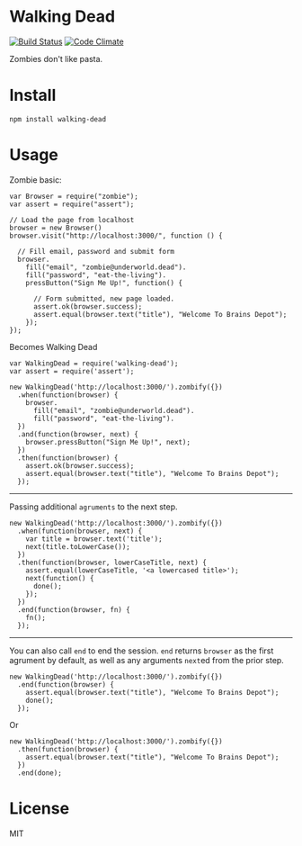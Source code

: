 # Walking Dead

[![Build Status](https://travis-ci.org/nowk/walking-dead.js.svg?branch=master)](https://travis-ci.org/nowk/walking-dead.js)
[![Code Climate](https://codeclimate.com/github/nowk/walking-dead.js.png)](https://codeclimate.com/github/nowk/walking-dead.js)

Zombies don't like pasta.

# Install

    npm install walking-dead

# Usage

Zombie basic:

    var Browser = require("zombie");
    var assert = require("assert");

    // Load the page from localhost
    browser = new Browser()
    browser.visit("http://localhost:3000/", function () {

      // Fill email, password and submit form
      browser.
        fill("email", "zombie@underworld.dead").
        fill("password", "eat-the-living").
        pressButton("Sign Me Up!", function() {

          // Form submitted, new page loaded.
          assert.ok(browser.success);
          assert.equal(browser.text("title"), "Welcome To Brains Depot");
        });
    });

Becomes Walking Dead

    var WalkingDead = require('walking-dead');
    var assert = require('assert');

    new WalkingDead('http://localhost:3000/').zombify({})
      .when(function(browser) {
        browser.
          fill("email", "zombie@underworld.dead").
          fill("password", "eat-the-living").
      })
      .and(function(browser, next) {
        browser.pressButton("Sign Me Up!", next);
      })
      .then(function(browser) {
        assert.ok(browser.success);
        assert.equal(browser.text("title"), "Welcome To Brains Depot");
      });

---

Passing additional `agruments` to the next step.

    new WalkingDead('http://localhost:3000/').zombify({})
      .when(function(browser, next) {
        var title = browser.text('title');
        next(title.toLowerCase());
      })
      .then(function(browser, lowerCaseTitle, next) {
        assert.equal(lowerCaseTitle, '<a lowercased title>');
        next(function() {
          done();
        });
      })
      .end(function(browser, fn) {
        fn();
      });

---

You can also call `end` to end the session. `end` returns `browser` as the first agrument by default, as well as any arguments `next`ed from the prior step.

    new WalkingDead('http://localhost:3000/').zombify({})
      .end(function(browser) {
        assert.equal(browser.text("title"), "Welcome To Brains Depot");
        done();
      });

Or

    new WalkingDead('http://localhost:3000/').zombify({})
      .then(function(browser) {
        assert.equal(browser.text("title"), "Welcome To Brains Depot");
      })
      .end(done);


# License

MIT

